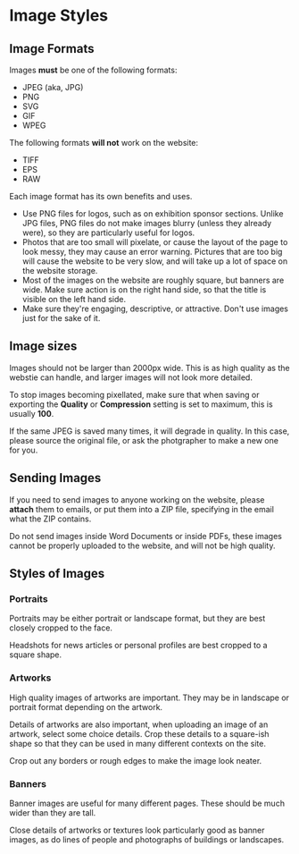 ---
---
# Image Styles

## Image Formats

Images **must** be one of the following formats:

- JPEG (aka, JPG)
- PNG
- SVG
- GIF
- WPEG

The following formats **will not** work on the website:

- TIFF
- EPS
- RAW

Each image format has its own benefits and uses.

- Use PNG files for logos, such as on exhibition sponsor sections. Unlike JPG files, PNG files do not make images blurry (unless they already were), so they are particularly useful for logos.
- Photos that are too small will pixelate, or cause the layout of the page to look messy, they may cause an error warning.
Pictures that are too big will cause the website to be very slow, and will take up a lot of space on the website storage.
- Most of the images on the website are roughly square, but banners are wide. Make sure action is on the right hand side, so that the title is visible on the left hand side.
- Make sure they're engaging, descriptive, or attractive. Don't use images just for the sake of it.

## Image sizes

Images should not be larger than 2000px wide. This is as high quality as the webstie can handle, and larger images will not look more detailed.

To stop images becoming pixellated, make sure that when saving or exporting the **Quality** or **Compression** setting is set to maximum, this is usually **100**.

If the same JPEG is saved many times, it will degrade in quality. In this case, please source the original file, or ask the photgrapher to make a new one for you.

## Sending Images

If you need to send images to anyone working on the website, please **attach** them to emails, or put them into a ZIP file, specifying in the email what the ZIP contains.

Do not send images inside Word Documents or inside PDFs, these images cannot be properly uploaded to the website, and will not be high quality.

## Styles of Images

### Portraits

Portraits may be either portrait or landscape format, but they are best closely cropped to the face.

Headshots for news articles or personal profiles are best cropped to a square shape.

### Artworks

High quality images of artworks are important. They may be in landscape or portrait format depending on the artwork.

Details of artworks are also important, when uploading an image of an artwork, select some choice details. Crop these details to a square-ish shape so that they can be used in many different contexts on the site.

Crop out any borders or rough edges to make the image look neater.

### Banners

Banner images are useful for many different pages. These should be much wider than they are tall.

Close details of artworks or textures look particularly good as banner images, as do lines of people and photographs of buildings or landscapes.
